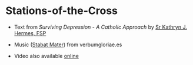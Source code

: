 # Stations-of-the-Cross

* Text from *Surviving Depression - A Catholic Approach* by 
[Sr Kathryn J. Hermes, FSP](https://touchingthesunrise.com/)

* Music 
([Stabat Mater](https://github.com/joyous-work/Stations-of-the-Cross/blob/mental-health/Stabat-Mater-Latin-Spanish.pdf))
from verbumgloriae.es

* Video also available [online](https://tinyurl.com/my-stations-2023)
